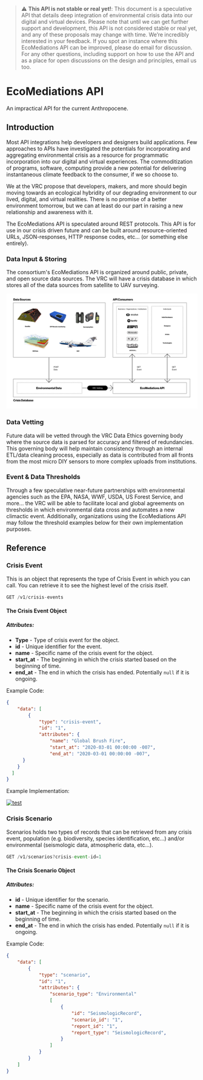 > :warning: **This API is not stable or real yet!**: This document is a speculative API that details deep integration of environmental crisis data into our digital and virtual devices. Please note that until we can get further support and development, this API is not considered stable or real yet, and any of these proposals may change with time. We’re incredibly interested in your feedback. If you spot an instance where this EcoMediations API can be improved, please do email for discussion. For any other questions, including support on how to use the API and as a place for open discussions on the design and principles, email us too.

# EcoMediations API
An impractical API for the current Anthropocene.


## Introduction
Most API integrations help developers and designers build applications. Few approaches to APIs have investigated the potentials for incorporating and aggregating environmental crisis as a resource for programmatic incorporation into our digital and virtual experiences. The commoditization of programs, software, computing provide a new potential for delivering instantaneous climate feedback to the consumer, if we so choose to.

We at the VRC propose that developers, makers,  and more should begin moving towards an ecological  hybridity of our degrading environment to our lived, digital, and virtual realities. There is no promise of a better environment tomorrow, but we can at least do our part in raising a new relationship and awareness with it.

The EcoMediations API is speculated around REST protocols. This API is for use in our crisis driven future and can be built around resource-oriented URLs, JSON-responses, HTTP response codes, etc... (or something else entirely).

### Data Input & Storing
The consortium's EcoMediations API is organized around public, private, and open source data sources. The VRC will have a crisis database in which stores all of the data sources from satellite to UAV surveying.

![eco-api-architecture](https://raw.githubusercontent.com/cricketlova/crisis-api/master/eco-api-architecture.png)

### Data Vetting
Future data will be vetted through the VRC Data Ethics governing body where the source data is parsed for accuracy and filtered of redundancies. This governing body will help maintain consistency through an internal ETL/data cleaning process, especially as data is contributed from all fronts from the most micro DIY sensors to more complex uploads from institutions.


### Event & Data Thresholds
Through a few speculative near-future partnerships with environmental agencies such as the EPA, NASA, WWF, USDA, US Forest Service, and more... the VRC will be able to facilitate local and global agreements on thresholds in which environmental data cross and automates a new climactic event. Additionally, organizations using the EcoMediations API may follow the threshold examples below for their own implementation purposes.



## Reference

### Crisis Event
This is an object that represents the type of Crisis Event in which you can call. You can retrieve it to see the highest level of the crisis itself.

```Javascript
GET /v1/crisis-events
```

#### The Crisis Event Object

##### Attributes:
- <b>Type</b> - Type of crisis event for the object.
- <b>id</b> - Unique identifier for the event.
- <b>name</b> -  Specific name of the crisis event for the object.
- <b>start_at</b> - The beginning in which the crisis started based on the beginning of time.
- <b>end_at</b> - The end in which the crisis has ended. Potentially `null` if it is ongoing.

Example Code:
```JSON
{
	"data": [
		{
			"type": "crisis-event",
			"id": "1",
			"attributes": {
				"name": "Global Brush Fire",
				"start_at": "2020-03-01 00:00:00 -007",
				"end_at": "2020-03-01 00:00:00 -007",
      }
    }
  ]
}
```

Example Implementation:

[![test](http://img.youtube.com/vi/enMumwvLAug/0.jpg)](http://www.youtube.com/watch?v=enMumwvLAug "test")


### Crisis Scenario
Scenarios holds two types of records that can be retrieved from any crisis event, population (e.g. biodiversity, species identification, etc...) and/or environmental (seismologic data, atmospheric data, etc...).

```Javascript
GET /v1/scenarios?crisis-event-id=1
```

#### The Crisis Scenario Object

##### Attributes:
- <b>id</b> - Unique identifier for the scenario.
- <b>name</b> -  Specific name of the crisis event for the object.
- <b>start_at</b> - The beginning in which the crisis started based on the beginning of time.
- <b>end_at</b> - The end in which the crisis has ended. Potentially `null` if it is ongoing.

Example Code:
```JSON
{
	"data": [
		{
			"type": "scenario",
			"id": "1",
			"attributes": {
				"scenario_type": "Environmental"
				[
					{
						"id": "SeismologicRecord",
						"scenario_id": "1",
						"report_id": "1",
						"report_type": "SeismologicRecord",
					}
				]
			}
		}
	]
}
```
